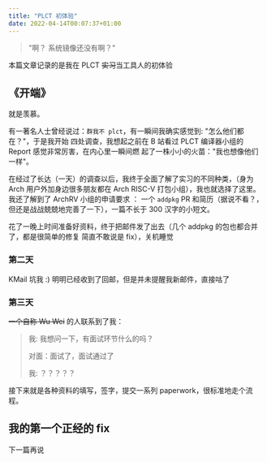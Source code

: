 ```yaml
---
title: "PLCT 初体验"
date: 2022-04-14T00:07:37+01:00
---
```


> "啊？ 系统镜像还没有啊？"

本篇文章记录的是我在 PLCT ~~实习~~当工具人的初体验

## 《开端》

就是羡慕。

有一著名人士曾经说过：`群我不 plct`，有一瞬间我确实感觉到: "怎么他们都在？"，于是我开始
四处调查，我想起之前在 B 站看过 PLCT 编译器小组的 Report 感觉非常厉害，在内心里一瞬间燃
起了一株小小的火苗："我也想像他们一样"。

在经过了长达（一天）的调查以后，我终于全面了解了实习的不同种类，（身为 Arch 用户外加身边很多朋友都在 Arch RISC-V 打包小组），我也就选择了这里。我还了解到了 ArchRV 小组的申请要求
： 一个 `addpkg` PR 和简历（据说不看？，但还是战战兢兢地完善了一下），一篇不长于 300
汉字的小短文。

花了一晚上时间准备好资料，终于把邮件发了出去（几个 addpkg 的包也都合并了，都是很简单的修复
简直不敢说是 fix），关机睡觉

### 第二天

KMail 坑我 :) 明明已经收到了回邮，但是并未提醒我新邮件，直接咕了

### 第三天

~~一个自称 Wu Wei~~ 的人联系到了我：

> 我: 我想问一下，有面试环节什么的吗？
>
> 对面：面试了，面试通过了
>
> 我: ？？？？？

接下来就是各种资料的填写，签字，提交一系列 paperwork，很标准地走个流程。

## 我的第一个正经的 fix

下一篇再说
